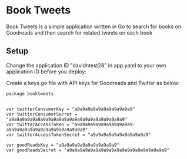 Book Tweets
====================

Book Tweets is a simple application written in Go to search for books on Goodreads and then search for related tweets on each book

Setup
-----

Change the application ID "davidntest28" in app.yaml to your own application ID before you deploy:

Create a keys.go file with API keys for Goodreads and Twitter as below:


	package booktweets


	var twitterConsumerKey = "a9a9a9a9a9a9a9a9a9a9a9"
	var twitterConsumerSecret = "a9a9a9a9a9a9a9a9a9a9a9a9a9a9a9a9a9a9a9a9a9a9"
	var twitterAccessToken = "a9a9a9a9a9a9a9a9a9a9a9-a9a9a9a9a9a9a9a9a9a9a9a9a9a9a9"
	var twitterAccessTokenSecret = "a9a9a9a9a9a9a9a9a9a9a9"

	var goodReadsKey = "a9a9a9a9a9a9a9a9a9a9a9"
	var goodReadsSecret = "a9a9a9a9a9a9a9a9a9a9a9a9a9a9a9a9a9a9a9"
